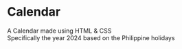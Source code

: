 # Calendar
A Calendar made using HTML & CSS <br>
Specifically the year 2024 based on the Philippine holidays

